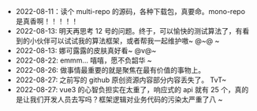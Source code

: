 - 2022-08-11：读个 multi-repo 的源码，各种下载包，真要命。mono-repo 是真香啊！！！！！
- 2022-08-13: 明天再思考 12 号的问题。终于，可以愉快的测试算法了，有看到的小伙伴可以试试我的算法框架，或者帮我一起维护嗷~ @~@ ~
- 2022-08-13: 娜可露露的皮肤真好看~ @v@~
- 2022-08-22: emmm... 嘻嘻，愿不负韶华 ~ 
- 2022-08-26: 做事情最重要的就是聚焦在最有价值的事物上。
- 2022-08-27: 之前写的 github 原创资源内容部分内容丢失了。 TvT~ 
- 2022-08-27: vue3 的心智负担实在太重了，响应式的 api 就有 25 个，真的是让我们开发人员去写吗？框架逻辑对业务代码的污染太严重了八 ~ 
